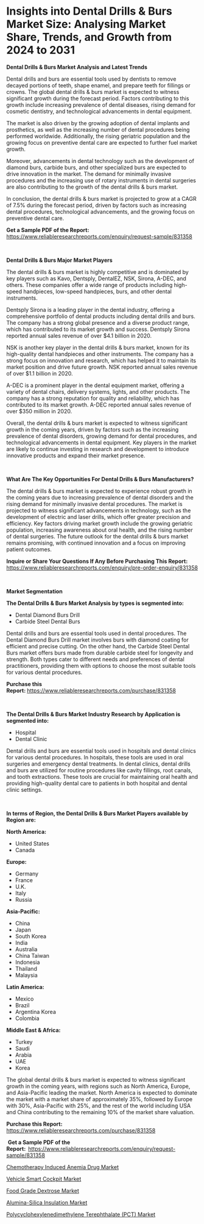 <p><h1>Insights into Dental Drills & Burs Market Size: Analysing Market Share, Trends, and Growth from 2024 to 2031</h1></p><p><strong>Dental Drills & Burs Market Analysis and Latest Trends</strong></p>
<p><p>Dental drills and burs are essential tools used by dentists to remove decayed portions of teeth, shape enamel, and prepare teeth for fillings or crowns. The global dental drills & burs market is expected to witness significant growth during the forecast period. Factors contributing to this growth include increasing prevalence of dental diseases, rising demand for cosmetic dentistry, and technological advancements in dental equipment.</p><p>The market is also driven by the growing adoption of dental implants and prosthetics, as well as the increasing number of dental procedures being performed worldwide. Additionally, the rising geriatric population and the growing focus on preventive dental care are expected to further fuel market growth.</p><p>Moreover, advancements in dental technology such as the development of diamond burs, carbide burs, and other specialized burs are expected to drive innovation in the market. The demand for minimally invasive procedures and the increasing use of rotary instruments in dental surgeries are also contributing to the growth of the dental drills & burs market.</p><p>In conclusion, the dental drills & burs market is projected to grow at a CAGR of 7.5% during the forecast period, driven by factors such as increasing dental procedures, technological advancements, and the growing focus on preventive dental care.</p></p>
<p><strong>Get a Sample PDF of the Report:&nbsp;</strong> <a href="https://www.reliableresearchreports.com/enquiry/request-sample/831358">https://www.reliableresearchreports.com/enquiry/request-sample/831358</a></p>
<p>&nbsp;</p>
<p><strong>Dental Drills & Burs Major Market Players</strong></p>
<p><p>The dental drills & burs market is highly competitive and is dominated by key players such as Kavo, Dentsply, DentalEZ, NSK, Sirona, A-DEC, and others. These companies offer a wide range of products including high-speed handpieces, low-speed handpieces, burs, and other dental instruments.</p><p>Dentsply Sirona is a leading player in the dental industry, offering a comprehensive portfolio of dental products including dental drills and burs. The company has a strong global presence and a diverse product range, which has contributed to its market growth and success. Dentsply Sirona reported annual sales revenue of over $4.1 billion in 2020.</p><p>NSK is another key player in the dental drills & burs market, known for its high-quality dental handpieces and other instruments. The company has a strong focus on innovation and research, which has helped it to maintain its market position and drive future growth. NSK reported annual sales revenue of over $1.1 billion in 2020.</p><p>A-DEC is a prominent player in the dental equipment market, offering a variety of dental chairs, delivery systems, lights, and other products. The company has a strong reputation for quality and reliability, which has contributed to its market growth. A-DEC reported annual sales revenue of over $350 million in 2020.</p><p>Overall, the dental drills & burs market is expected to witness significant growth in the coming years, driven by factors such as the increasing prevalence of dental disorders, growing demand for dental procedures, and technological advancements in dental equipment. Key players in the market are likely to continue investing in research and development to introduce innovative products and expand their market presence.</p></p>
<p>&nbsp;</p>
<p><strong>What Are The Key Opportunities For Dental Drills & Burs Manufacturers?</strong></p>
<p><p>The dental drills & burs market is expected to experience robust growth in the coming years due to increasing prevalence of dental disorders and the rising demand for minimally invasive dental procedures. The market is projected to witness significant advancements in technology, such as the development of electric and laser drills, which offer greater precision and efficiency. Key factors driving market growth include the growing geriatric population, increasing awareness about oral health, and the rising number of dental surgeries. The future outlook for the dental drills & burs market remains promising, with continued innovation and a focus on improving patient outcomes.</p></p>
<p><strong>Inquire or Share Your Questions If Any Before Purchasing This Report:</strong> <a href="https://www.reliableresearchreports.com/enquiry/pre-order-enquiry/831358">https://www.reliableresearchreports.com/enquiry/pre-order-enquiry/831358</a></p>
<p>&nbsp;</p>
<p><strong>Market Segmentation</strong></p>
<p><strong>The Dental Drills & Burs Market Analysis by types is segmented into:</strong></p>
<p><ul><li>Dental Diamond Burs Drill</li><li>Carbide Steel Dental Burs</li></ul></p>
<p><p>Dental drills and burs are essential tools used in dental procedures. The Dental Diamond Burs Drill market involves burs with diamond coating for efficient and precise cutting. On the other hand, the Carbide Steel Dental Burs market offers burs made from durable carbide steel for longevity and strength. Both types cater to different needs and preferences of dental practitioners, providing them with options to choose the most suitable tools for various dental procedures.</p></p>
<p><strong>Purchase this Report:&nbsp;</strong><a href="https://www.reliableresearchreports.com/purchase/831358">https://www.reliableresearchreports.com/purchase/831358</a></p>
<p>&nbsp;</p>
<p><strong>The Dental Drills & Burs Market Industry Research by Application is segmented into:</strong></p>
<p><ul><li>Hospital</li><li>Dental Clinic</li></ul></p>
<p><p>Dental drills and burs are essential tools used in hospitals and dental clinics for various dental procedures. In hospitals, these tools are used in oral surgeries and emergency dental treatments. In dental clinics, dental drills and burs are utilized for routine procedures like cavity fillings, root canals, and tooth extractions. These tools are crucial for maintaining oral health and providing high-quality dental care to patients in both hospital and dental clinic settings.</p></p>
<p>&nbsp;</p>
<p><strong>In terms of Region, the Dental Drills & Burs Market Players available by Region are:</strong></p>
<p>
    <p> <strong> North America: </strong>
        <ul>
            <li>United States</li>
            <li>Canada</li>
        </ul>
        </p> 
    <p> <strong> Europe: </strong>
        <ul>
            <li>Germany</li>
            <li>France</li>
            <li>U.K.</li>
            <li>Italy</li>
            <li>Russia</li>
        </ul>
        </p> 
    <p> <strong> Asia-Pacific: </strong>
        <ul>
            <li>China</li>
            <li>Japan</li>
            <li>South Korea</li>
            <li>India</li>
            <li>Australia</li>
            <li>China Taiwan</li>
            <li>Indonesia</li>
            <li>Thailand</li>
            <li>Malaysia</li>
        </ul>
        </p> 
    <p> <strong> Latin America: </strong>
        <ul>
            <li>Mexico</li>
            <li>Brazil</li>
            <li>Argentina Korea</li>
            <li>Colombia</li>
        </ul>
        </p> 
    <p> <strong> Middle East & Africa: </strong>
        <ul>
            <li>Turkey</li>
            <li>Saudi</li>
            <li>Arabia</li>
            <li>UAE</li>
            <li>Korea</li>
        </ul>
    </p>
    </p>
<p><p>The global dental drills & burs market is expected to witness significant growth in the coming years, with regions such as North America, Europe, and Asia-Pacific leading the market. North America is expected to dominate the market with a market share of approximately 35%, followed by Europe with 30%, Asia-Pacific with 25%, and the rest of the world including USA and China contributing to the remaining 10% of the market share valuation.</p></p>
<p><strong>Purchase this Report: </strong><a href="https://www.reliableresearchreports.com/purchase/831358">https://www.reliableresearchreports.com/purchase/831358</a></p>
<p>&nbsp;<strong>Get a Sample PDF of the Report:&nbsp;&nbsp;</strong><a href="https://www.reliableresearchreports.com/enquiry/request-sample/831358">https://www.reliableresearchreports.com/enquiry/request-sample/831358</a></p>
<p><strong></strong></p>
<p><p><a href="https://medium.com/@caylawisoky8698/chemotherapy-induced-anemia-drug-market-trends-forecast-and-competitive-analysis-to-2031-dbd8295a3991">Chemotherapy Induced Anemia Drug Market</a></p><p><a href="https://issuu.com/reportprime-2/docs/vehicle-smart-cockpit-market-size-2030.pptx">Vehicle Smart Cockpit Market</a></p><p><a href="https://issuu.com/reportprime-2/docs/food-grade-dextrose-market-size-2030.pptx">Food Grade Dextrose Market</a></p><p><a href="https://github.com/khayangel/Market-Research-Report-List-2/blob/main/alumina-silica-insulation-market.md">Alumina-Silica Insulation Market</a></p><p><a href="https://github.com/YashRP12/Market-Research-Report-List-3/blob/main/polycyclohexylenedimethylene-terephthalate-pct-market.md">Polycyclohexylenedimethylene Terephthalate (PCT) Market</a></p></p>